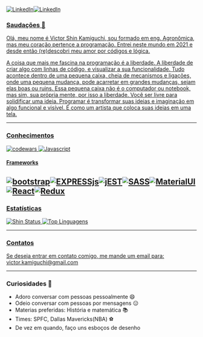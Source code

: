 
<a href="https://www.linkedin.com/in/victorkamiguchi/"><img alt="LinkedIn" src="https://img.shields.io/badge/LinkedIn-0077B5?style=for-the-badge&logo=linkedin&logoColor=white" /></a><a href="https://www.shinvk.github.io/"><img alt="LinkedIn" src="https://img.shields.io/badge/GitHub-100000?style=for-the-badge&logo=github&logoColor=white" />

### Saudações 👋

Olá, meu nome é Victor Shin Kamiguchi, sou formado em eng. Agronômica, mas meu coração pertence a programação.
Entrei neste mundo em 2021 e desde então (re)descobri meu amor por códigos e lógica.

A coisa que mais me fascina na programação é a liberdade. A liberdade de criar algo com linhas de código, e visualizar a sua funcionalidade. Tudo acontece dentro de uma pequena caixa, cheia de mecanismos e ligações, onde uma pequena mudança, pode acarretar em grandes mudanças, sejam elas boas ou ruins.
Essa pequena caixa não é o computador ou notebook, mas sim, sua própria mente, por isso a liberdade. Você ser livre para solidificar uma ideia.
Programar é transformar suas ideias e imaginação em algo funcional e visível. É como um artista que coloca suas ideias em uma tela. 

-------------------
### Conhecimentos
<img alt="codewars" src="https://www.codewars.com/users/ShinVK/badges/micro" />
<img alt="Javascript" src="https://img.shields.io/badge/JavaScript-323330?style=for-the-badge&logo=javascript&logoColor=F7DF1E" />

#### Frameworks

<img alt="bootstrap" src="https://img.shields.io/badge/Bootstrap-563D7C?style=for-the-badge&logo=bootstrap&logoColor=white" /><img alt="EXPRESSjs" src="https://img.shields.io/badge/Express.js-000000?style=for-the-badge&logo=express&logoColor=white" /><img alt="jEST" src="https://img.shields.io/badge/Jest-C21325?style=for-the-badge&logo=jest&logoColor=white" /><img alt="SASS" src="https://img.shields.io/badge/Sass-CC6699?style=for-the-badge&logo=sass&logoColor=white" /><img alt="MaterialUI" src="https://img.shields.io/badge/Material%20UI-007FFF?style=for-the-badge&logo=mui&logoColor=white" /><img alt="React" src="https://img.shields.io/badge/React-20232A?style=for-the-badge&logo=react&logoColor=61DAFB" /><img alt="Redux" src="https://img.shields.io/badge/Redux-593D88?style=for-the-badge&logo=redux&logoColor=white" />
-------------------
### Estatísticas

![Shin Status](https://github-readme-stats.vercel.app/api?username=ShinVK&show_icons=true) ![Top Linguagens](https://github-readme-stats.vercel.app/api/top-langs/?username=ShinVK&layout=compact)

-------------------

### Contatos

Se deseja entrar em contato comigo, me mande um email para: victor.kamiguchi@gmail.com

-------------------  
### Curiosidades :milky_way:

- Adoro conversar com pessoas pessoalmente 😄
- Odeio conversar com pessoas por mensagens :expressionless:
- Materias preferidas: História e matemática :books:
- Times: SPFC, Dallas Mavericks(NBA) :soccer:
- De vez em quando, faço uns esboços de desenho 


